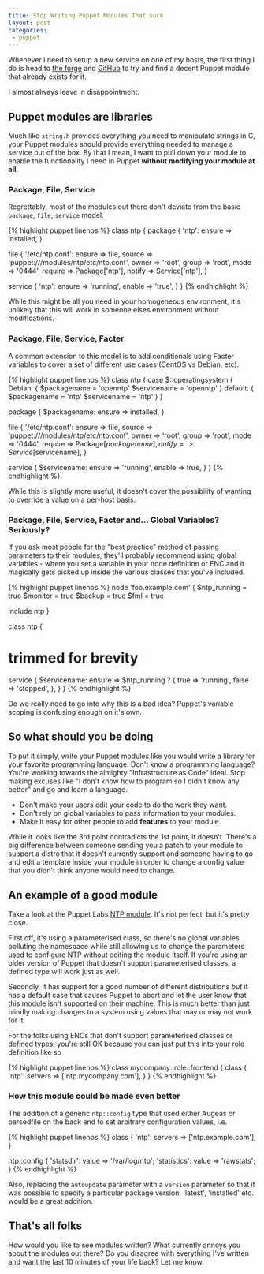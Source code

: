 ```yaml
---
title: Stop Writing Puppet Modules That Suck
layout: post
categories:
 - puppet
---
```


Whenever I need to setup a new service on one of my hosts, the first thing I do
is head to [the forge](https://forge.puppet.com) and
[GitHub](https://github.com) to try and find a decent Puppet module that
already exists for it.

I almost always leave in disappointment.

## Puppet modules are libraries

Much like `string.h` provides everything you need to manipulate strings in C,
your Puppet modules should provide everything needed to manage a service out of
the box.  By that I mean, I want to pull down your module to enable the
functionality I need in Puppet **without modifying your module at all**.

### Package, File, Service

Regrettably, most of the modules out there don't deviate from the basic
`package`, `file`, `service` model.

{% highlight puppet linenos %}
class ntp {
  package { 'ntp':
    ensure => installed,
  }

  file { '/etc/ntp.conf':
    ensure  => file,
    source  => 'puppet:///modules/ntp/etc/ntp.conf',
    owner   => 'root',
    group   => 'root',
    mode    => '0444',
    require => Package['ntp'],
    notify  => Service['ntp'],
  }

  service { 'ntp':
    ensure => 'running',
    enable => 'true',
  }
}
{% endhighlight %}

While this might be all you need in your homogeneous environment, it's
unlikely that this will work in someone elses environment without
modifications.  

### Package, File, Service, Facter

A common extension to this model is to add conditionals using Facter variables
to cover a set of different use cases (CentOS vs Debian, etc).

{% highlight puppet linenos %}
class ntp {
  case $::operatingsystem {
    Debian: {
      $packagename = 'openntp'
      $servicename = 'openntp'
    }
    default: {
      $packagename = 'ntp'
      $servicename = 'ntp'
    }
  }

  package { $packagename:
    ensure => installed,
  }

  file { '/etc/ntp.conf':
    ensure  => file,
    source  => 'puppet:///modules/ntp/etc/ntp.conf',
    owner   => 'root',
    group   => 'root',
    mode    => '0444',
    require => Package[$packagename],
    notify  => Service[$servicename],
  }

  service { $servicename:
    ensure => 'running',
    enable => true,
  }
}
{% endhighlight %}

While this is slightly more useful, it doesn't cover the possibility of wanting
to override a value on a per-host basis.

### Package, File, Service, Facter and... Global Variables?  Seriously?

If you ask most people for the "best practice" method of passing parameters to
their modules, they'll probably recommend using global variables - where you
set a variable in your node definition or ENC and it magically gets picked up
inside the various classes that you've included.

{% highlight puppet linenos %}
node 'foo.example.com' {
  $ntp_running = true
  $monitor = true
  $backup = true
  $fml = true

  include ntp
}

class ntp {
  # trimmed for brevity

  service { $servicename:
    ensure => $ntp_running ? {
      true  => 'running',
      false => 'stopped',
    },
  }
}
{% endhighlight %}

Do we really need to go into why this is a bad idea?  Puppet's variable scoping
is confusing enough on it's own.

## So what should you be doing

To put it simply, write your Puppet modules like you would write a library for
your favorite programming language.  Don't know a programming language?  You're
working towards the almighty "Infrastructure as Code" ideal.  Stop making
excuses like "I don't know how to program so I didn't know any better" and go
and learn a language.

 * Don't make your users edit your code to do the work they want.
 * Don't rely on global variables to pass information to your modules.
 * Make it easy for other people to add **features** to your module.

While it looks like the 3rd point contradicts the 1st point, it doesn't.
There's a big difference between someone sending you a patch to your module to
support a distro that it doesn't currently support and someone having to go and
edit a template inside your module in order to change a config value that you
didn't think anyone would need to change.

## An example of a good module

Take a look at the Puppet Labs [NTP
module](https://github.com/puppetlabs/puppetlabs-ntp/blob/master/manifests/init.pp).
It's not perfect, but it's pretty close.

First off, it's using a parameterised class, so there's no global variables
polluting the namespace while still allowing us to change the parameters used
to configure NTP without editing the module itself.  If you're using an older
version of Puppet that doesn't support parameterised classes, a defined type
will work just as well.

Secondly, it has support for a good number of different distributions *but* it
has a default case that causes Puppet to abort and let the user know that this
module isn't supported on their machine.  This is much better than just blindly
making changes to a system using values that may or may not work for it.

For the folks using ENCs that don't support parameterised classes or defined
types, you're still OK because you can just put this into your role definition
like so

{% highlight puppet linenos %}
class mycompany::role::frontend {
  class { 'ntp':
    servers => ['ntp.mycompany.com'],
  }
}
{% endhighlight %}

### How this module could be made even better

The addition of a  generic `ntp::config` type that used either Augeas or
parsedfile on the back end to set arbitrary configuration values, i.e.

{% highlight puppet linenos %}
class { 'ntp':
  servers => ['ntp.example.com'],
}

ntp::config {
  'statsdir':
    value => '/var/log/ntp';
  'statistics':
    value => 'rawstats';
}
{% endhighlight %}

Also, replacing the `autoupdate` parameter with a `version` parameter so that
it was possible to specify a particular package version, 'latest', 'installed'
etc. would be a great addition.

## That's all folks

How would you like to see modules written?  What currently annoys you about the
modules out there?  Do you disagree with everything I've written and want the
last 10 minutes of your life back?  Let me know.
